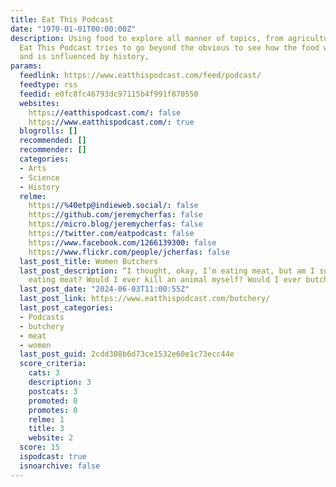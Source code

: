 ```yaml
---
title: Eat This Podcast
date: "1970-01-01T00:00:00Z"
description: Using food to explore all manner of topics, from agriculture to zoology.
  Eat This Podcast tries to go beyond the obvious to see how the food we eat influences
  and is influenced by history,
params:
  feedlink: https://www.eatthispodcast.com/feed/podcast/
  feedtype: rss
  feedid: e0fc8fc46793dc97115b4f991f870550
  websites:
    https://eatthispodcast.com/: false
    https://www.eatthispodcast.com/: true
  blogrolls: []
  recommended: []
  recommender: []
  categories:
  - Arts
  - Science
  - History
  relme:
    https://%40etp@indieweb.social/: false
    https://github.com/jeremycherfas: false
    https://micro.blog/jeremycherfas: false
    https://twitter.com/eatpodcast: false
    https://www.facebook.com/1266139300: false
    https://www.flickr.com/people/jcherfas: false
  last_post_title: Women Butchers
  last_post_description: “I thought, okay, I’m eating meat, but am I supposed to be
    eating meat? Would I ever kill an animal myself? Would I ever butcher an animal?”
  last_post_date: "2024-06-03T11:00:55Z"
  last_post_link: https://www.eatthispodcast.com/butchery/
  last_post_categories:
  - Podcasts
  - butchery
  - meat
  - women
  last_post_guid: 2cdd308b6d73ce1532e60e1c73ecc44e
  score_criteria:
    cats: 3
    description: 3
    postcats: 3
    promoted: 0
    promotes: 0
    relme: 1
    title: 3
    website: 2
  score: 15
  ispodcast: true
  isnoarchive: false
---
```

